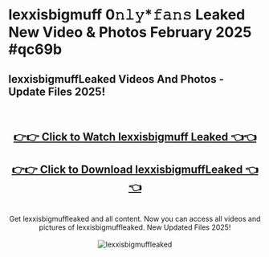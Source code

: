 # lexxisbigmuff 0𝚗𝚕𝚢*𝚏𝚊𝚗𝚜 Leaked New Video & Photos February 2025 #qc69b

<h2>lexxisbigmuffLeaked Videos And Photos - Update Files 2025!</h2>
<br>
<div align="center">
<h2><a href="https://mediaupload.pro?title=lexxisbigmuff&ref=11F" rel="nofollow">👉👉 Click to Watch lexxisbigmuff Leaked 👈👈</a></h2>
<h2><a href="https://mediaupload.pro?title=lexxisbigmuff&ref=11F" rel="nofollow">👉👉 Click to Download lexxisbigmuffLeaked 👈👈</a></h2>
<br>
Get lexxisbigmuffleaked and all content. Now you can access all videos and pictures of lexxisbigmuffleaked. New Updated Files 2025!
<br>
<br>
<a href="https://mediaupload.pro?title=lexxisbigmuff&ref=11F" rel="nofollow" data-target="animated-image.originalLink"><img src="https://i.ibb.co/Gkj2r4b/banner.png" alt="lexxisbigmuffleaked" style="max-width: 100%; display: inline-block;" data-target="animated-image.originalImage"></a>
</div>
<br>

